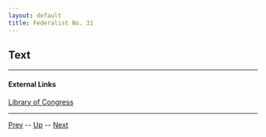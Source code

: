 ```yaml
---
layout: default
title: Federalist No. 31
---
```


## Text

---
#### External Links
[Library of Congress]()

---

[Prev](30.md) -- [Up](README.md) -- [Next](32.md)
